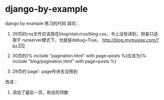 # django-by-example

django by example 练习的代码
踩坑：
1. 26页的css文件应该放在blog/staic/css/blog.css，书上没有讲到，但是只适用于
   runserver模式下，也就是debug=True。
   http://blog.mymusise.com/?p=170

2. 30页的{% include "pagination.html" with page=posts %}应该为{% include "blog/pagination.html" with page=posts %}
3. 29页的'page': page传进去没用到


改进：
1. 添加了最后一页，和总的项数